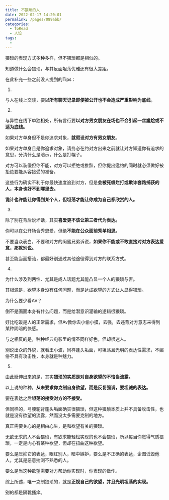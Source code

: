 ```yaml
---
title: 不猥琐的人
date: 2022-02-17 14:20:01
permalink: /pages/089abb/
categories:
  - ToRead
  - 人设
tags:
  - 
---
```

猥琐的表现方式多种多样，但不猥琐都是相似的。



知道做什么会猥琐，与其反面坦荡优雅还有很大差距。



在此补充一些之前没人提到的Tips：



1.

与人在线上交谈，要**以所有聊天记录即便被公开也不会造成严重影响为底线**。



2.

与异性在线下单独相处，所有言行要**以对方男女朋友在场也不会引起一丝尴尬或不适为底线。**



如果对方单身但不是你追求对象，**就假设对方有男女朋友**。



如果对方单身且是你追求对象，请务必在约对方出来之前就让对方知道你有追求的意思，分清什么是暗示，什么是打幌子。



对方可以装傻但你不能，对方可以拒绝或推辞，但你提出邀约的同时就必须做好被拒绝要能从容接受的准备。



这些行为确实不利于你最快速度追到对方，但是**会被死缠烂打或欺诈套路捕获的人，本身也好不到哪里去。**



**诡计也许能让你得到某个人，但坦荡才能让你成为自己都欣赏的人。**



3.

除了别在背后说坏话，其实**喜爱更不该让第三者代为表达。**



你可以在公开场合秀恩爱，但绝**不能在公众面前秀单相思。**



不要当众表白，不要和对方的闺蜜兄弟诉说，**如果你不能或不敢直接对对方表达爱意，那就别说。**



甚至能当面搭讪，都最好别通过其他途径得到对方的联系方式。



4.

为什么涉及到两性、尤其是成人话题尤其能凸显一个人的猥琐与否。



其根源是，欲望本身没有任何问题，而是达成欲望的方式让人显得猥琐。



为什么要少看AV？ 



倒不是画面本身有什么问题，而是给潜意识灌输的逻辑很猥琐。



好比吃饭是人的正常需求，但Av教你去小偷小摸，去强，去违背对方意志来得到某种阴暗的快感。



与之相反的是，种种经典电影里的情圣同样好色，但却很迷人。



别说出众的外貌，就看王小波，同样蓬头垢面，可坦荡且光明的表达性需求，不媚俗不具有攻击性，本身就是种魅力。



5.

由此延伸出来的是，其实**猥琐的实质是对自身欲望的不恰当流露。**



以上说的种种，**从未要求你克制自身欲望，而是反复强调，要坦诚的表达。**



要在表达之后**坦荡的接受对方的不接受。**



但同样的，弓腰驼背蓬头垢面确实很猥琐，但这种猥琐本质上并不具备攻击性，也就是没有欲望的流露，然而没太多需要克制的地方。



真正需要关心的是相由心生，是和欲望有关的猥琐。



无欲无求的人不会猥琐，有欲求能轻松实现的也不会猥琐，所以每当你觉得气质猥琐，一定是内心有某种欲望，但却在扭曲这种欲望。



要么是压抑它的表达，眼红别人，暗中嫉妒，要么是不正确的表达，企图诋毁他人，尤其是恶意揣测不熟悉的人。



要么是当这种欲望需要对方帮助你实现时，你表现的做作。



综上所述，唯一克制猥琐的，就是**正视自己的欲望，并且光明坦荡的实现。**



别的都是隔靴搔痒。